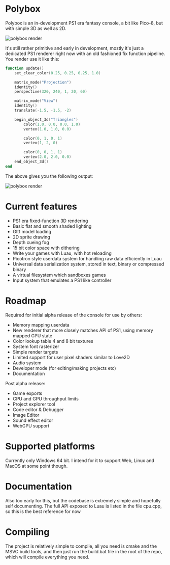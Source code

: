 # Polybox

Polybox is an in-development PS1 era fantasy console, a bit like Pico-8, but with simple 3D as well as 2D.

![polybox render](ReadmeImage.png)

It's still rather primitive and early in development, mostly it's just a dedicated PS1 renderer right now with an old fashioned fix function pipeline. You render use it like this:

```lua
function update()
    set_clear_color(0.25, 0.25, 0.25, 1.0)

	matrix_mode("Projection")
    identity()
    perspective(320, 240, 1, 20, 60)

    matrix_mode("View")
    identity()
    translate(-1.5, -1.5, -2)

	begin_object_3d("Triangles")
        color(1.0, 0.0, 0.0, 1.0)
        vertex(1.0, 1.0, 0.0)

        color(0, 1, 0, 1)
        vertex(1, 2, 0)

        color(0, 0, 1, 1)
        vertex(2.0, 2.0, 0.0)
    end_object_3d()
end
```

The above gives you the following output:

![polybox render](ReadmeImage2.png)

# Current features

- PS1 era fixed-function 3D rendering
- Basic flat and smooth shaded lighting
- Gltf model loading
- 2D sprite drawing
- Depth cueing fog
- 15 bit color space with dithering
- Write your games with Luau, with hot reloading
- Picotron style userdata system for handling raw data efficiently in Luau
- Universal data serialization system, stored in text, binary or compressed binary
- A virtual filesystem which sandboxes games
- Input system that emulates a PS1 like controller

# Roadmap

Required for initial alpha release of the console for use by others:
- Memory mapping userdata
- New renderer that more closely matches API of PS1, using memory mapped GPU state
- Color lookup table 4 and 8 bit textures
- System font rasterizer
- Simple render targets
- Limited support for user pixel shaders similar to Love2D
- Audio system
- Developer mode (for editing/making projects etc)
- Documentation

Post alpha release:
- Game exports
- CPU and GPU throughput limits
- Project explorer tool
- Code editor & Debugger
- Image Editor
- Sound effect editor
- WebGPU support

# Supported platforms

Currently only Windows 64 bit. I intend for it to support Web, Linux and MacOS at some point though.

# Documentation

Also too early for this, but the codebase is extremely simple and hopefully self documenting. The full API exposed to Luau is listed in the file cpu.cpp, so this is the best reference for now

# Compiling

The project is relatively simple to compile, all you need is cmake and the MSVC build tools, and then just run the build.bat file in the root of the repo, which will compile everything you need.
